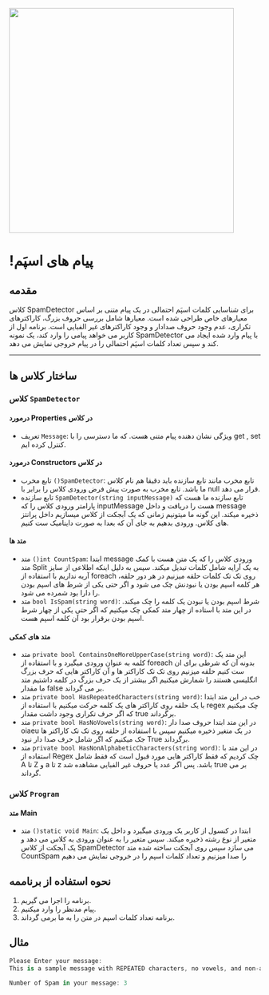<img src="https://mailtrap.io/wp-content/uploads/2023/10/Spam-Filters-Featured-Image.png" width=450><br>
# !پیام های اسپَم


## مقدمه
کلاس SpamDetector برای شناسایی کلمات اسپَم احتمالی در یک پیام متنی بر اساس معیارهای خاص طراحی شده است.
معیارها شامل بررسی حروف بزرگ، کاراکترهای تکراری، عدم وجود حروف صدادار و وجود کاراکترهای غیر الفبایی است.
برنامه اول از کاربر می خواهد پیامی را وارد کند، یک نمونه SpamDetector با پیام وارد شده ایجاد می کند و سپس تعداد کلمات اسپَم احتمالی را در پیام خروجی نمایش می دهد.
<hr>


## ساختار کلاس ها

### کلاس `SpamDetector` 
#### درمورد Properties در کلاس
- تعریف `Message`: ویژگی نشان دهنده پیام متنی هست. که ما دسترسی را با get , set کنترل کرده ایم.
#### درمورد Constructors در کلاس
- تابع مخرب `()SpamDetector`: تابع مخرب مانند تابع سازنده باید دقیقا هم نام کلاس ما باشد. تابع مخرب به صورت پیش فرض ورودی کلاس را برابر با null قرار می دهد.
 - تابع سازنده `SpamDetector(string inputMessage)` تابع سازنده ما هست که پارامتر ورودی کلاس را که inputMessage هست را دریافت و داخل message ذخیره میکند. این گونه ما میتونیم زمانی که یک آبجکت از کلاس میسازیم داخل پرانتز های کلاس. ورودی بدهیم به جای آن که بعدا به صورت داینامیک ست کنیم.



#### متد ها
- متد `()int CountSpam`: ابتدا message ورودی کلاس را که یک متن هست با کمک متد Split به یک آرایه شامل کلمات تبدیل میکند. سپس به دلیل اینکه اطلاعی از سایز آریه نداریم با استفاده از foreach روی تک تک کلمات حلقه میزنیم در هر دور حلقه، هر کلمه اسپم بودن یا نبودنش چک می شود و اگر حتی یکی از شرط های اسپم بودن را دارا بود شمرده می شود.
- متد `bool IsSpam(string word)`: شرط اسپم بودن یا نبودن یک کلمه را چک میکند. در این متد با استاده از چهار متد کمکی چک میکنیم که اگر حتی یکی از چهار شرط اسپم بودن برقرار بود آن کلمه اسپم هست.

#### متد های کمکی
- متد  `private bool ContainsOneMoreUpperCase(string word)`: این متد یک کلمه به عنوان ورودی میگیرد و با استفاده از foreach بدونه آن که شرطی برای ان ست کنیم حلقه میزنیم روی تک تک کاراکتر ها و آن کاراکتر هایی که حرف بزرگ انگلیسی هستند را شمارش میکنیم اگر بیشتر از یک حرف بزرگ در کلمه داشتیم متد ما مقدار false بر می گرداند.
- متد `private bool HasRepeatedCharacters(string word)`: خب در این متد ابتدا با یک حلقه روی کاراکتر های یک کلمه حرکت میکنیم  با استفاده از regex چک میکنیم که اگر حرف تکراری وجود داشت مقدار true برگرداند.
- متد `private bool HasNoVowels(string word)`: در این متد ابتدا حروف صدا دار oiaeu در یک متغیر ذخیره میکنیم سپس با استفاده از حلقه روی تک تک کاراکتر ها جک میکنیم که اگر شامل حرف صدا دار نبود True برگرداند.
- متد `private bool HasNonAlphabeticCharacters(string word)`: در این متد با استفاده از Regex چک کردیم که فقط کاراکتر هایی مورد قبول است که فقط شامل A تا Z و a تا z باشد. پس اگر عدد یا حروف غیر الفبایی مشاهده شد true بر می گرداند.
###  کلاس `Program`
#### متد Main
- متد `()static void Main`: ابتدا در کنسول از کاربر یک ورودی میگیرد و داخل یک متغیر از نوع رشته ذخیره میکند. سپس متغیر را به عنوان ورودی به کلاس می دهد و یک آبجکت از کلاس SpamDetector می سازد سپس روی آبجکت ساخته شده متد CountSpam را صدا میزنیم و تعداد کلمات اسپم را در خروجی نمایش می دهیم

## نحوه استفاده از برناممه 
1. برنامه را اجرا می گیریم.
2. پیام مدنظر را وارد میکنیم.
3. برنامه تعداد کلمات اسپم در متن را به ما برمی گرداند.


## مثال
```csharp
Please Enter your message:
This is a sample message with REPEATED characters, no vowels, and non-alphabetic symbols!

Number of Spam in your message: 3
```
